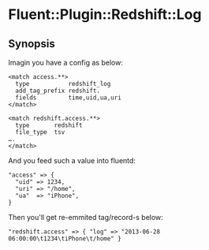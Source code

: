# Fluent::Plugin::Redshift::Log

## Synopsis

Imagin you have a config as below:

```
<match access.**>
  type           redshift_log
  add_tag_prefix redshift.
  fields         time,uid,ua,uri
</match>

<match redshift.access.**>
  type       redshift
  file_type  tsv
….
</match>
```

And you feed such a value into fluentd:

```
"access" => {
  "uid" => 1234,
  "uri" => "/home",
  "ua"  => "iPhone",
}
```

Then you'll get re-emmited tag/record-s below:

```
"redshift.access" => { "log" => "2013-06-28 06:00:00\t1234\tiPhone\t/home" }
```